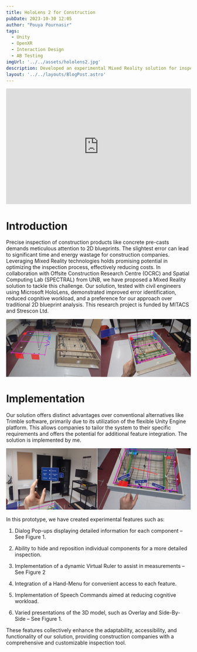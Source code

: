 ```yaml
---
title: HoloLens 2 for Construction
pubDate: 2023-10-30 12:05
author: "Pouya Pournasir"
tags:
  - Unity
  - OpenXR
  - Interaction Design
  - AB Testing
imgUrl: '../../assets/hololens2.jpg'
description: Developed an experimental Mixed Reality solution for inspection of construction products. Designed interactions that reveal information of the product and its components.
layout: '../../layouts/BlogPost.astro'
---
```



<iframe width="100%" height="315" src="https://www.youtube.com/embed/HbED_942vzI?si=gmXUjLFQFAMqm9ki" title="YouTube video player" frameborder="0" allow="accelerometer; autoplay; clipboard-write; encrypted-media; gyroscope; picture-in-picture; web-share" allowfullscreen></iframe>

# Introduction

Precise inspection of construction products like concrete pre-casts demands meticulous attention to 2D blueprints. The slightest error can lead to significant time and energy wastage for construction companies. Leveraging Mixed Reality technologies holds promising potential in optimizing the inspection process, effectively reducing costs. In collaboration with Offsite Construction Research Centre (OCRC) and Spatial Computing Lab (SPECTRAL) from UNB, we have proposed a Mixed Reality solution to tackle this challenge. Our solution, tested with civil engineers using Microsoft HoloLens, demonstrated improved error identification, reduced cognitive workload, and a preference for our approach over traditional 2D blueprint analysis. This research project is funded by MITACS and Strescon Ltd. 

   ![Image 1](src/assets/hololens2_1.png)

# Implementation

Our solution offers distinct advantages over conventional alternatives like Trimble software, primarily due to its utilization of the flexible Unity Engine platform. This allows companies to tailor the system to their specific requirements and offers the potential for additional feature integration. The solution is implemented by me.

 ![Image 2](src/assets/hololens2_2.png)

In this prototype, we have created experimental features such as:

1.	Dialog Pop-ups displaying detailed information for each component – See Figure 1.

2.	Ability to hide and reposition individual components for a more detailed inspection.

3.	Implementation of a dynamic Virtual Ruler to assist in measurements – See Figure 2

4.	Integration of a Hand-Menu for convenient access to each feature.

5.	Implementation of Speech Commands aimed at reducing cognitive workload.

6.	Varied presentations of the 3D model, such as Overlay and Side-By-Side – See Figure 1.


These features collectively enhance the adaptability, accessibility, and functionality of our solution, providing construction companies with a comprehensive and customizable inspection tool.



  
